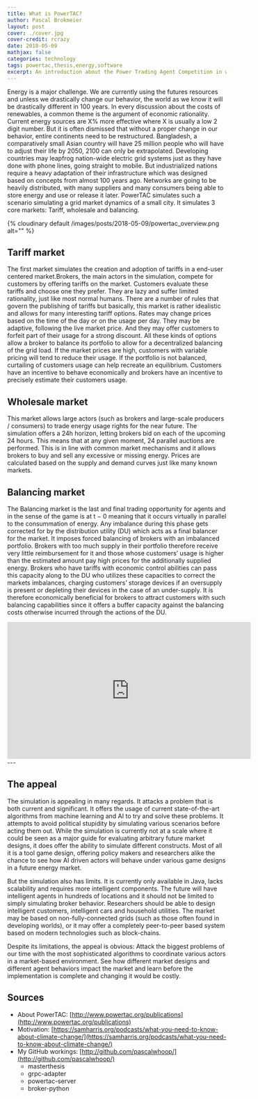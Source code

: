 ```yaml
---
title: What is PowerTAC?
author: Pascal Brokmeier
layout: post
cover: ./cover.jpg
cover-credit: rcrazy
date: 2018-05-09
mathjax: false
categories: technology
tags: powertac,thesis,energy,software
excerpt: An introduction about the Power Trading Agent Competition in which I am writing my master thesis
---
```


Energy is a major challenge. We are currently using the futures resources and unless we drastically change our behavior,
the world as we know it will be drastically different in 100 years. In every discussion about the costs of renewables,
a common theme is the argument of economic rationality. Current energy sources are X% more effective where X is usually a
low 2 digit number. But it is often dismissed that without a proper change in our behavior, entire continents need to be
restructured. Bangladesh, a comparatively small Asian country will have 25 million people who will have to adjust their
life by 2050, 2100 can only be extrapolated. Developing countries may leapfrog nation-wide electric grid systems just as
they have done with phone lines, going straight to mobile. But industrialized nations require a heavy adaptation of
their infrastructure which was designed based on concepts from almost 100 years ago. Networks are going to be heavily
distributed, with many suppliers and many consumers being able to store energy and use or release it later. PowerTAC
simulates such a scenario simulating a grid market dynamics of a small city. It simulates 3 core
markets: Tariff, wholesale and balancing. 

{% cloudinary default /images/posts/2018-05-09/powertac_overview.png alt="" %}

## Tariff market
The first market simulates the creation and adoption of tariffs in a end-user centered market.Brokers, the main actors
in the simulation, compete for customers by offering tariffs on the market. Customers evaluate these tariffs and choose
one they prefer. They are lazy and suffer limited rationality, just like most normal humans. There are a number of rules
that govern the publishing of tariffs but basically, this market is rather idealistic and allows for many interesting
tariff options. Rates may change prices based on the time of the day or on the usage per day. They may be adaptive,
following the live market price. And they may offer customers to forfeit part of their usage for a strong discount. All
these kinds of options allow a broker to balance its portfolio to allow for a decentralized balancing of the grid load.
If the market prices are high, customers with variable pricing will tend to reduce their usage. If the portfolio is not
balanced, curtailing of customers usage can help recreate an equilibrium. Customers have an incentive to behave
economically and brokers have an incentive to precisely estimate their customers usage. 

## Wholesale market
This market allows large actors (such as brokers and large-scale producers / consumers) to trade energy usage rights for
the near future. The simulation offers a 24h horizon, letting brokers bid on each of the upcoming 24 hours. This means
that at any given moment, 24 parallel auctions are performed. This is in line with common market mechanisms and it
allows brokers to buy and sell any excessive or missing energy. Prices are calculated based on the supply and demand
curves just like many known markets. 

## Balancing market

The Balancing market is the last and final trading opportunity for agents and in the sense of the game is at t − 0
meaning that it occurs virtually in parallel to the consummation of energy. Any imbalance during this phase gets
corrected for by the distribution utility (DU) which acts as a final balancer for the market. It imposes forced
balancing of brokers with an imbalanced portfolio. Brokers with too much supply in their portfolio therefore receive
very little reimbursement for it and those whose customers’ usage is higher than the estimated amount pay high prices
for the additionally supplied energy.  Brokers who have tariffs with economic control abilities can pass this capacity
along to the DU who utilizes these capacities to correct the markets imbalances, charging customers’ storage devices if
an oversupply is present or depleting their devices in the case of an under-supply. It is therefore economically
beneficial for brokers to attract customers with such balancing capabilities since it offers a buffer capacity against
the balancing costs otherwise incurred through the actions of the DU.

<div class="video">
<iframe width="560" height="315" src="https://www.youtube.com/embed/cPUfkg1SPaA" frameborder="0" allow="autoplay;
encrypted-media" allowfullscreen></iframe> 
</div>
---

## The appeal 

The simulation is appealing in many regards. It attacks a problem that is both current and significant. It offers the
usage of current state-of-the-art algorithms from machine learning and AI to try and solve these problems. It attempts
to avoid political stupidity by simulating various scenarios before acting them out. While the simulation is currently
not at a scale where it could be seen as a major guide for evaluating arbitrary future market designs, it does offer the
ability to simulate different constructs. Most of all it is a tool game design, offering policy makers and researchers
alike the chance to see how AI driven actors will behave under various game designs in a future energy market. 

But the simulation also has limits. It is currently only available in Java, lacks scalability and requires more
intelligent components. The future will have intelligent agents in hundreds of locations and it should not be limited to
simply simulating broker behavior. Researchers should be able to design intelligent customers, intelligent cars and
household utilities. The market may be based on non-fully-connected grids (such as those often found in developing
worlds), or it may offer a completely peer-to-peer based system based on modern technologies such as block-chains. 

Despite its limitations, the appeal is obvious: Attack the biggest problems of our time with the most sophisticated
algorithms to coordinate various actors in a market-based environment. See how different market designs and different
agent behaviors impact the market and learn before the implementation is complete and changing it would be costly.  


## Sources

- About PowerTAC: [http://www.powertac.org/publications](http://www.powertac.org/publications)
- Motivation:
[https://samharris.org/podcasts/what-you-need-to-know-about-climate-change/](https://samharris.org/podcasts/what-you-need-to-know-about-climate-change/)
- My GitHub workings: [http://github.com/pascalwhoop/](http://github.com/pascalwhoop/)
    - masterthesis
    - grpc-adapter
    - powertac-server
    - broker-python

